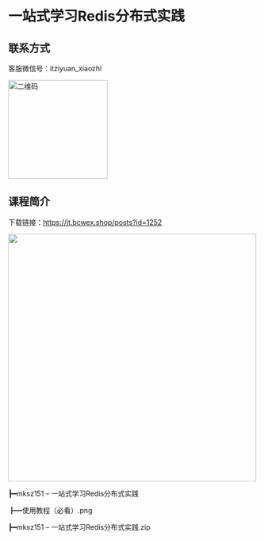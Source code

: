 # 一站式学习Redis分布式实践

## 联系方式

客服微信号：itziyuan_xiaozhi

<img src="https://ziyuanyun.oss-cn-guangzhou.aliyuncs.com/common/20240614073449/666b82192834a.jpg" width="200" height="200" alt="二维码">

## 课程简介

下载链接：https://it.bcwex.shop/posts?id=1252

<img src="https://ziyuanyun.oss-cn-guangzhou.aliyuncs.com/yun/20240515153648/6644661047774.jpg" width="500" alt="">

  ┣━mksz151 &#8211; 一站式学习Redis分布式实践

 ┣━使用教程（必看）.png

 ┣━mksz151 &#8211; 一站式学习Redis分布式实践.zip

  